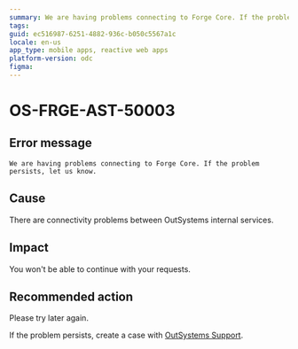 ```yaml
---
summary: We are having problems connecting to Forge Core. If the problem persists, let us know.
tags: 
guid: ec516987-6251-4882-936c-b050c5567a1c
locale: en-us
app_type: mobile apps, reactive web apps
platform-version: odc
figma:
---
```


# OS-FRGE-AST-50003

## Error message

`We are having problems connecting to Forge Core. If the problem persists, let us know.`

## Cause

There are connectivity problems between OutSystems internal services.

## Impact

You won't be able to continue with your requests.

## Recommended action

Please try later again.

If the problem persists, create a case with [OutSystems Support](https://www.outsystems.com/support/portal/open-support-case?ErrorCode=OS-FRGE-AST-50003).

